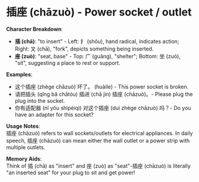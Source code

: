 # **插座 (chāzuò) - Power socket / outlet**

**Character Breakdown**:  
- **插 (chā)**: "to insert" - Left: 扌 (shǒu), hand radical, indicates action; Right: 叉 (chā), "fork", depicts something being inserted.  
- **座 (zuò)**: "seat, base" - Top: 广 (guǎng), "shelter"; Bottom: 坐 (zuò), "sit", suggesting a place to rest or support.

**Examples**:  
- 这个插座 (zhège chāzuò) 坏了。 (huàile) - This power socket is broken.  
- 请把插头 (qǐng bǎ chātóu) 插进 (chā jìn) 插座 (chāzuò)。- Please plug the plug into the socket.  
- 你有适配器 (nǐ yǒu shìpèiqì) 对这个插座 (duì zhège chāzuò) 吗？- Do you have an adapter for this socket?

**Usage Notes**:  
插座 (chāzuò) refers to wall sockets/outlets for electrical appliances. In daily speech, 插座 (chāzuò) can mean either the wall outlet or a power strip with multiple outlets.

**Memory Aids**:  
Think of 插 (chā) as "insert" and 座 (zuò) as "seat"-插座 (chāzuò) is literally "an inserted seat" for your plug to sit and get power!